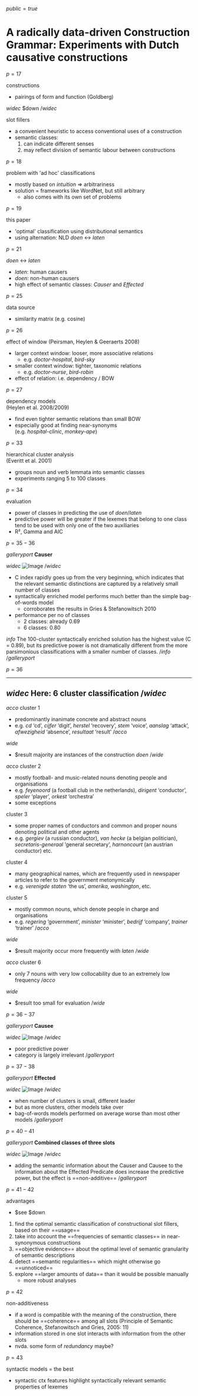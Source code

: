 $public=true$

# A radically data-driven Construction Grammar: Experiments with Dutch causative constructions

$p=17$

constructions
- pairings of form and function (Goldberg)

$widec$
$down
$/widec$

slot fillers
- a convenient heuristic to access conventional uses of a construction
- semantic classes:
	1. can indicate different senses
	2. may reflect division of semantic labour between constructions

$p=18$

problem with 'ad hoc' classifications
- mostly based on *intuition* => arbitrariness
- solution = frameworks like WordNet, but still arbitrary
	- also comes with its own set of problems

$p=19$

this paper
- 'optimal' classification using distributional semantics
- using alternation: NLD *doen* <-> *laten*

$p=21$

*doen* <-> *laten*
- *laten*: human causers
- *doen*: non-human causers
- high effect of semantic classes: *Causer* and *Effected*

$p=25$

data source
- similarity matrix (e.g. cosine)

$p=26$

effect of window (Peirsman, Heylen & Geeraerts 2008)
- larger context window: looser, more associative relations
	- e.g. _doctor-hospital_, _bird-sky_
- smaller context window: tighter, taxonomic relations
	- e.g. _doctor-nurse_, _bird-robin_
- effect of relation: i.e. dependency / BOW

$p=27$

dependency models  
(Heylen et al. 2008/2009)
- find even tighter semantic relations than small BOW
- especially good at finding near-synonyms  
	(e.g. *hospital-clinic*, *monkey-ape*)

$p=33$

hierarchical cluster analysis  
(Everitt et al. 2001)
- groups noun and verb lemmata into semantic classes
- experiments ranging 5 to 100 classes

$p=34$

evaluation
- power of classes in predicting the use of *doen*/*laten*
- predictive power will be greater if the lexemes that belong to one class tend to be used with only one of the two auxiliaries
- R², Gamma and AIC

$p=35-36$

$gallery port$
**Causer**

$widec$
![Image](img$0s8l)
$/widec$

- C index rapidly goes up from the very beginning, which indicates that the
relevant semantic distinctions are captured by a relatively small number of classes
- syntactically enriched model performs much better than the simple bag-of-words model
	- corroborates the results in Gries & Stefanowitsch 2010
- performance per no of classes
	- 2 classes: already 0.69
	- 6 classes: 0.80

$info$
The 100-cluster syntactically enriched solution has the highest value
(C = 0.89), but its predictive power is not dramatically different from the more
parsimonious classifications with a smaller number of classes.
$/info$
$/gallery port$

$p=36$

----
$widec$
Here: 6 cluster classification
$/widec$
----

$acco$
cluster 1
- predominantly inanimate concrete and abstract nouns
- e.g. _cd_ ‘cd’, _cijfer_ ‘digit’, _herstel_ ‘recovery’, _stem_ ‘voice’, _aanslag_ ‘attack’, _afwezigheid_
‘absence’, _resultaat_ ‘result’
$/acco$

$wide$
- $result majority are instances of the construction *doen*
$/wide$

$acco$
cluster 2
- mostly football- and music-related nouns denoting people and organisations
- e.g. _feyenoord_ (a football club in the netherlands), _dirigent_ ‘conductor’, _speler_ ‘player’,
_orkest_ ‘orchestra’
- some exceptions

cluster 3
- some proper names of conductors and common and proper nouns denoting
political and other agents
- e.g. _gergiev_ (a russian conductor), _van hecke_ (a belgian
politician), _secretaris-generaal_ ‘general secretary’, _harnoncourt_ (an austrian conductor) etc.

cluster 4
- many geographical names, which are frequently
used in newspaper articles to refer to the government metonymically
- e.g. _verenigde staten_ ‘the us’, _amerika_, _washington_, etc.

cluster 5
- mostly common nouns, which denote people in charge and organisations
- e.g. _regering_ ‘government’, _minister_ ‘minister’, _bedrijf_ ‘company’, _trainer_ ‘trainer’
$/acco$

$wide$
- $result majority occur more frequently with *laten*
$/wide$

$acco$
cluster 6
- only 7 nouns with very low collocability due to an extremely low frequency
$/acco$

$wide$
- $result too small for evaluation
$/wide$

$p=36-37$

$gallery port$
**Causee**

$widec$
![Image](img$hibj)
$/widec$

- poor predictive power
- category is largely irrelevant
$/gallery port$

$p=37-38$

$gallery port$
**Effected**

$widec$
![Image](img$lg6x)
$/widec$

- when number of clusters is small, different leader
- but as more clusters, other models take over
- bag-of-words models performed on average worse than most other models
$/gallery port$

$p=40-41$

$gallery port$
**Combined classes of three slots**

$widec$
![Image](img$eu68)
$/widec$

- adding the semantic
information about the Causer and Causee to the information about the Effected
Predicate does increase the predictive power, but the effect is ==non-additive==
$/gallery port$

$p=41-42$

advantages
- $see $down

1. find the optimal semantic classification of constructional
slot fillers, based on their ==usage==
2. take into account the ==frequencies of semantic classes== in near-synonymous
constructions
3. ==objective evidence== about the optimal level of semantic granularity
of semantic descriptions
4. detect ==semantic regularities== which might otherwise go ==unnoticed==
5. explore ==larger amounts of data== than it would be possible manually
	- more robust analyses

$p=42$

non-additiveness
- if a word is compatible with the meaning of the construction, there should be ==coherence== among all
slots (Principle of Semantic Coherence, Stefanowitsch and Gries, 2005: 11)
- information stored in one slot interacts with information from the other slots
- nvda. some form of _redundancy_ maybe?

$p=43$

syntactic models = the best
- syntactic ctx features highlight syntactically relevant semantic properties of lexemes